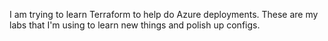 I am trying to learn Terraform to help do Azure deployments. These are my labs that I'm using to learn new things and polish up configs.
